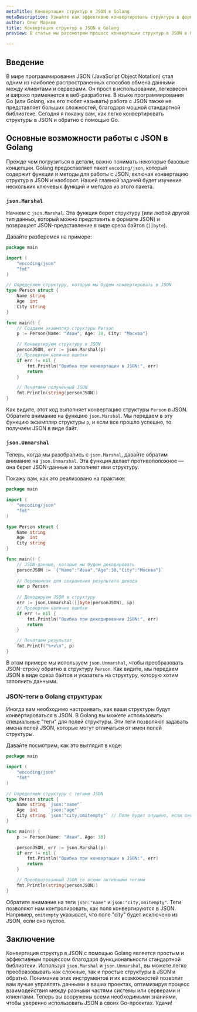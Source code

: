 ```yaml
---
metaTitle: Конвертация структур в JSON в Golang
metaDescription: Узнайте как эффективно конвертировать структуры в формате JSON в языке программирования Golang используя стандартную библиотеку и её возможности
author: Олег Марков
title: Конвертация структур в JSON в Golang
preview: В статье мы рассмотрим процесс конвертации структур в JSON в Golang используя стандартную библиотеку и проиллюстрируем возможности этой функции примерами кода которые помогут вам сориентироваться в практике

---
```


## Введение

В мире программирования JSON (JavaScript Object Notation) стал одним из наиболее распространенных способов обмена данными между клиентами и серверами. Он прост в использовании, легковесен и широко применяется в веб-разработке. В языке программирования Go (или Golang, как его любят называть) работа с JSON также не представляет больших сложностей, благодаря мощной стандартной библиотеке. Сегодня я покажу вам, как легко конвертировать структуры в JSON и обратно с помощью Go.

## Основные возможности работы с JSON в Golang

Прежде чем погрузиться в детали, важно понимать некоторые базовые концепции. Golang предоставляет пакет `encoding/json`, который содержит функции и методы для работы с JSON, включая конвертацию структур в JSON и наоборот. Нашей главной задачей будет изучение нескольких ключевых функций и методов из этого пакета.

### `json.Marshal`

Начнем с `json.Marshal`. Эта функция берет структуру (или любой другой тип данных, который можно представить в формате JSON) и возвращает JSON-представление в виде среза байтов (`[]byte`).

Давайте разберемся на примере:

```go
package main

import (
    "encoding/json"
    "fmt"
)

// Определяем структуру, которую мы будем конвертировать в JSON
type Person struct {
    Name string
    Age  int
    City string
}

func main() {
    // Создаем экземпляр структуры Person
    p := Person{Name: "Иван", Age: 30, City: "Москва"}

    // Конвертируем структуру в JSON
    personJSON, err := json.Marshal(p)
    // Проверяем наличие ошибки
    if err != nil {
        fmt.Println("Ошибка при конвертации в JSON:", err)
        return
    }

    // Печатаем полученный JSON
    fmt.Println(string(personJSON))
}
```

Как видите, этот код выполняет конвертацию структуры `Person` в JSON. Обратите внимание на функцию `json.Marshal`. Мы передаем в эту функцию экземпляр структуры `p`, и если все прошло успешно, то получаем JSON в виде байт.

### `json.Unmarshal`

Теперь, когда мы разобрались с `json.Marshal`, давайте обратим внимание на `json.Unmarshal`. Эта функция делает противоположное — она берет JSON-данные и заполняет ими структуру.

Покажу вам, как это реализовано на практике:

```go
package main

import (
    "encoding/json"
    "fmt"
)

type Person struct {
    Name string
    Age  int
    City string
}

func main() {
    // JSON-данные, которые мы будем декодировать
    personJSON := `{"Name":"Иван","Age":30,"City":"Москва"}`
    
    // Переменная для сохранения результата декода
    var p Person
    
    // Декодируем JSON в структуру
    err := json.Unmarshal([]byte(personJSON), &p)
    // Проверяем наличие ошибки
    if err != nil {
        fmt.Println("Ошибка при декодировании JSON:", err)
        return
    }

    // Печатаем результат
    fmt.Printf("%+v\n", p)
}
```

В этом примере мы используем `json.Unmarshal`, чтобы преобразовать JSON-строку обратно в структуру `Person`. Как видите, мы передаем JSON в виде среза байтов и указатель на структуру, которую хотим заполнить данными.

### JSON-теги в Golang структурах

Иногда вам необходимо настраивать, как ваши структуры будут конвертироваться в JSON. В Golang вы можете использовать специальные "теги" для полей структуры. Эти теги позволяют задавать имена полей JSON, которые могут отличаться от имен полей структуры.

Давайте посмотрим, как это выглядит в коде:

```go
package main

import (
    "encoding/json"
    "fmt"
)

// Определяем структуру с тегами JSON
type Person struct {
    Name string `json:"name"`
    Age  int    `json:"age"`
    City string `json:"city,omitempty"` // Поле будет опущено, если оно пустое
}

func main() {
    p := Person{Name: "Иван", Age: 30}

    personJSON, err := json.Marshal(p)
    if err != nil {
        fmt.Println("Ошибка при конвертации в JSON:", err)
        return
    }

    // Преобразованный JSON со всеми активными тегами
    fmt.Println(string(personJSON))
}
```

Обратите внимание на теги `json:"name"` и `json:"city,omitempty"`. Теги позволяют нам контролировать, как поля конвертируются в JSON. Например, `omitempty` указывает, что поле "city" будет исключено из JSON, если оно пустое.

## Заключение

Конвертация структур в JSON с помощью Golang является простым и эффективным процессом благодаря функциональности стандартной библиотеки. Используя `json.Marshal` и `json.Unmarshal`, вы можете легко преобразовывать как сложные, так и простые структуры в JSON и обратно. Понимание этих инструментов и их возможностей позволит вам лучше управлять данными в ваших проектах, оптимизируя процесс взаимодействия между разными частями системы или серверами и клиентами. Теперь вы вооружены всеми необходимыми знаниями, чтобы уверенно использовать JSON в своих Go-проектах. Удачи!